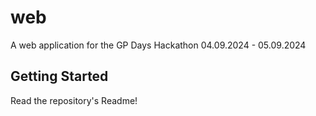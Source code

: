 # web

A web application for the GP Days Hackathon 04.09.2024 - 05.09.2024

## Getting Started

Read the repository's Readme!